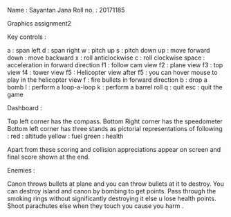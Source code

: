 Name : Sayantan Jana
Roll no. : 20171185

Graphics assignment2

Key controls :

a : span left
d : span right
w : pitch up
s : pitch down
up : move forward
down : move backward
x : roll anticlockwise
c : roll clockwise
space : acceleration in forward direction
f1 : follow cam view
f2 : plane view
f3 : top view
f4 : tower view
f5 : Helicopter view
after f5 : you can hover mouse to play in the helicopter view
f : fire bullets in forward direction
b : drop a bomb
l : perform a loop-a-loop
k : perform a barrel roll
q : quit
esc : quit the game

Dashboard : 

Top left corner has the compass.
Bottom Right corner has the speedometer
Bottom left corner has three stands as pictorial representations of following :
red : altitude
yellow : fuel
green : health

Apart from these scoring and collision appreciations appear on screen and final score
shown at the end.

Enemies : 

Canon throws bullets at plane and you can throw bullets at it to destroy.
You can destroy island and canon by bombing to get points.
Pass through the smoking rings without significantly destroying it else u lose health points.
Shoot parachutes else when they touch you cause you harm .






